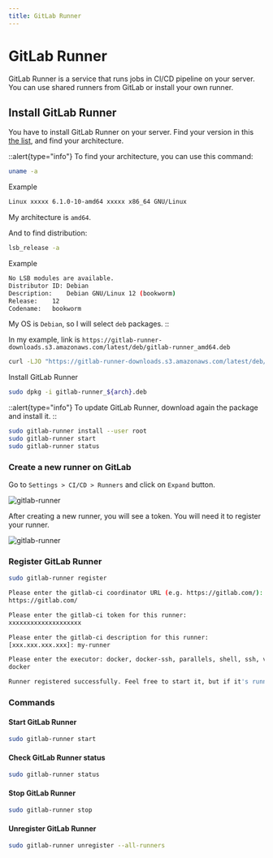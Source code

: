 ```yaml
---
title: GitLab Runner
---
```


# GitLab Runner

GitLab Runner is a service that runs jobs in CI/CD pipeline on your server. You can use shared runners from GitLab or install your own runner.

## Install GitLab Runner

You have to install GitLab Runner on your server. Find your version in this [the list](https://gitlab-runner-downloads.s3.amazonaws.com/latest/index.html), and find your architecture.


::alert{type="info"}
To find your architecture, you can use this command:

```bash
uname -a
```

Example

```bash [output]
Linux xxxxx 6.1.0-10-amd64 xxxxx x86_64 GNU/Linux
```

My architecture is `amd64`.

And to find distribution:

```bash
lsb_release -a
```

Example

```bash [output]
No LSB modules are available.
Distributor ID:	Debian
Description:	Debian GNU/Linux 12 (bookworm)
Release:	12
Codename:	bookworm
```

My OS is `Debian`, so I will select `deb` packages.
::

In my example, link is `https://gitlab-runner-downloads.s3.amazonaws.com/latest/deb/gitlab-runner_amd64.deb`

```bash
curl -LJO "https://gitlab-runner-downloads.s3.amazonaws.com/latest/deb/gitlab-runner_${arch}.deb"
```

Install GitLab Runner

```bash
sudo dpkg -i gitlab-runner_${arch}.deb
```

::alert{type="info"}
To update GitLab Runner, download again the package and install it.
::

```bash
sudo gitlab-runner install --user root
sudo gitlab-runner start
sudo gitlab-runner status
```

### Create a new runner on GitLab

Go to `Settings > CI/CD > Runners` and click on `Expand` button.

![gitlab-runner](/docs/gitlab-runner.webp)

After creating a new runner, you will see a token. You will need it to register your runner.

![gitlab-runner](/docs/gitlab-runner-02.webp)

### Register GitLab Runner

```bash
sudo gitlab-runner register
```

```bash [output]
Please enter the gitlab-ci coordinator URL (e.g. https://gitlab.com/):
https://gitlab.com/
```

```bash [output]
Please enter the gitlab-ci token for this runner:
xxxxxxxxxxxxxxxxxxxx
```

```bash [output]
Please enter the gitlab-ci description for this runner:
[xxx.xxx.xxx.xxx]: my-runner
```

```bash [output]
Please enter the executor: docker, docker-ssh, parallels, shell, ssh, virtualbox, docker+machine, kubernetes, custom, docker-ssh+machine, docker+machine (docker, docker-ssh, parallels, shell, ssh, virtualbox, docker+machine, kubernetes, custom, docker-ssh+machine, docker+machine):
docker
```

```bash [output]
Runner registered successfully. Feel free to start it, but if it's running already the config should be automatically reloaded!
```

### Commands

#### Start GitLab Runner

```bash
sudo gitlab-runner start
```

#### Check GitLab Runner status

```bash
sudo gitlab-runner status
```

#### Stop GitLab Runner

```bash
sudo gitlab-runner stop
```

#### Unregister GitLab Runner

```bash
sudo gitlab-runner unregister --all-runners
```

